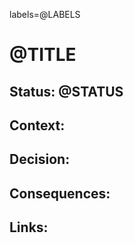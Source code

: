 labels=@LABELS

# @TITLE

## Status: @STATUS

## Context:

## Decision:

## Consequences:

## Links:
